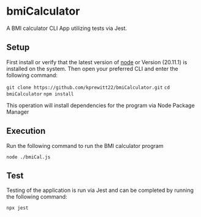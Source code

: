 # bmiCalculator
A BMI calculator CLI App utilizing tests via Jest. 
## Setup
First install or verify that the latest version of [node](https://nodejs.org/en) or Version (20.11.1) is installed on the system.
Then open your preferred CLI and enter the following command:

```git clone https://github.com/kprewitt22/bmiCalculator.git```
```cd bmiCalculator```
```npm install```

This operation will install dependencies for the program via Node Package Manager
## Execution
Run the following command to run the BMI calculator program

```node ./bmiCal.js```

## Test
Testing of the application is run via Jest and can be completed by running the following command: 

```npx jest```
